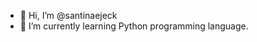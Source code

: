 - 👋 Hi, I’m @santinaejeck
- 🌱 I’m currently learning Python programming language.

<!---
santinaejeck/santinaejeck is a ✨ special ✨ repository because its `README.md` (this file) appears on your GitHub profile.
You can click the Preview link to take a look at your changes.
--->
